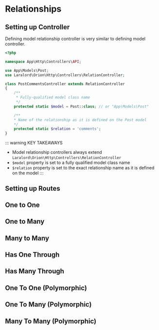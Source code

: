 # Relationships
## Setting up Controller

Defining model relationship controller is very similar to defining model controller.
```php
<?php

namespace App\Http\Controllers\API;

use App\Models\Post;
use Laralord\Orion\Http\Controllers\RelationController;

class PostCommentsController extends RelationController
{
    /**
     * Fully-qualified model class name
     */
    protected static $model = Post::class; // or "App\Models\Post"

    /**
    * Name of the relationship as it is defined on the Post model
    */
    protected static $relation = 'comments';
}
```

::: warning KEY TAKEAWAYS
* Model relationship controllers always extend `Laralord\Orion\Http\Controllers\RelationController`
* `$model` property is set to a fully qualified model class name
* `$relation` property is set to the exact relationship name as it is defined on the model
:::

## Setting up Routes
## One to One
## One to Many
## Many to Many
## Has One Through
## Has Many Through
## One To One (Polymorphic)
## One To Many (Polymorphic)
## Many To Many (Polymorphic)